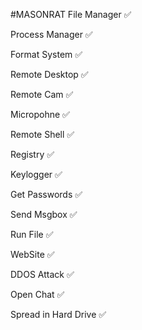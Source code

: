 #MASONRAT
File Manager ✅

Process Manager ✅

Format System ✅

Remote Desktop ✅

Remote Cam ✅

Micropohne ✅

Remote Shell ✅

Registry ✅

Keylogger ✅

Get Passwords ✅

Send Msgbox ✅

Run File ✅

WebSite ✅

DDOS Attack ✅

Open Chat ✅

Spread in Hard Drive ✅
